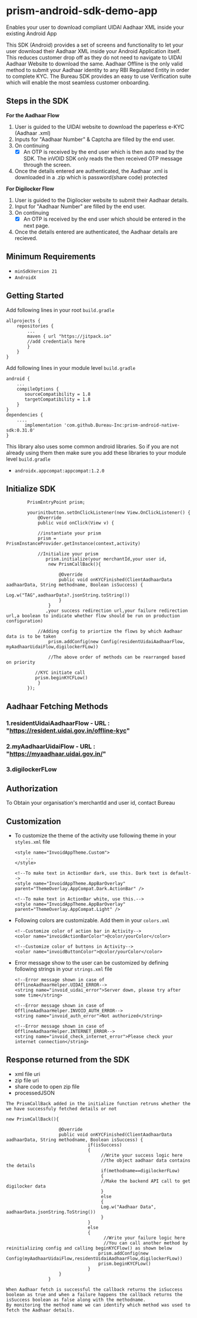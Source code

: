 # prism-android-sdk-demo-app
Enables your user to download compliant UIDAI Aadhaar XML inside your existing Android App

This SDK (Android) provides a set of screens and functionality to let your user download their Aadhaar XML inside your Android Application itself. This reduces customer drop off as they do not need to navigate to UIDAI Aadhaar Website to download the same.
Aadhaar Offline is the only valid method to submit your Aadhaar identity to any RBI Regulated Entity in order to complete KYC. The Bureau SDK provides an easy to use Verification suite which will enable the most seamless customer onboarding.

## Steps in the SDK
**For the Aadhaar Flow**
1. User is guided to the UIDAI website to download the paperless e-KYC (Aadhaar .xml)
2. Inputs for "Aadhaar Number" & Captcha are filled by the end user.
3. On continuing
    - [x] An OTP is received by the end user which is then auto read by the SDK. The inVOID SDK only reads the then received OTP message through the screen.
4. Once the details entered are authenticated, the Aadhaar .xml is downloaded in a .zip which is password(share code) protected

**For Digilocker Flow**
1. User is guided to the Digilocker website to submit their Aadhaar details.
2. Input for "Aadhaar Number" are filled by the end user.
3. On continuing
    - [x] An OTP is received by the end user which should be entered in the next page.
4. Once the details entered are authenticated, the Aadhaar details are recieved.

## Minimum Requirements
- `minSdkVersion 21` 
- `AndroidX`

## Getting Started

Add following lines in your root ```build.gradle```
```
allprojects {
    repositories {
        ...
        maven { url "https://jitpack.io" 
        //add credentials here
        }
    }
}
```

Add following lines in your module level ```build.gradle```
```
android {
    ...
    compileOptions {
       sourceCompatibility = 1.8
       targetCompatibility = 1.8
    }
}
dependencies {
    ....
       implementation 'com.github.Bureau-Inc:prism-android-native-sdk:0.31.0'
}
```

This library also uses some common android libraries. So if you are not already using them then make sure you add these libraries to your module level `build.gradle`
- `androidx.appcompat:appcompat:1.2.0`

## Initialize SDK

```     //Create prism object
        PrismEntryPoint prism;
        
        yourinitbutton.setOnClickListener(new View.OnClickListener() {
            @Override
            public void onClick(View v) {
            
            //instantiate your prism 
            prism = PrismInstanceProvider.getInstance(context,activity)
            
            //Initialize your prism
               prism.initialize(your merchantId,your user id,
                new PrismCallBack(){

                    @Override
                    public void onKYCFinished(ClientAadhaarData aadhaarData, String methodname, Boolean isSuccess) {
                               Log.w("TAG",aadhaarData?.jsonString.toString())
                    }
                }
               ,your success redirection url,your failure redirection url,a boolean to indicate whether flow should be run on production configuration)
                
            //Adding config to priortize the flows by which Aadhaar data is to be taken    
                prism.addConfig(new Config(residentUidaiAadhaarFlow, myAadhaarUidaiFlow,digilockerFLow))
                
                //The above order of methods can be rearranged based on priority
                
           //KYC initiate call
           prism.beginKYCFLow()
            }
        });
```
## Aadhaar Fetching Methods
### 1.residentUidaiAadhaarFlow - URL : "https://resident.uidai.gov.in/offline-kyc"
### 2.myAadhaarUidaiFlow - URL : "https://myaadhaar.uidai.gov.in/"
### 3.digilockerFLow

## Authorization 
To Obtain your organisation's merchantId and user id, contact Bureau

## Customization 
- To customize the theme of the activity use following theme in your `styles.xml` file
    ```
    <style name="InvoidAppTheme.Custom">
        ...
    </style>
    
    <!--To make text in ActionBar dark, use this. Dark text is default-->
    <style name="InvoidAppTheme.AppBarOverlay" parent="ThemeOverlay.AppCompat.Dark.ActionBar" />
    
    <!--To make text in ActionBar white, use this.-->
    <style name="InvoidAppTheme.AppBarOverlay" parent="ThemeOverlay.AppCompat.Light" />
    ```   
- Following colors are customizable. Add them in your `colors.xml`  
    ```
    <!--Customize color of action bar in Activity-->
    <color name="invoidActionBarColor">@color/yourColor</color> 
    
    <!--Customize color of buttons in Activity-->
    <color name="invoidButtonColor">@color/yourColor</color> 
    ```  
- Error message show to the user can be customized by defining following strings in your `strings.xml` file
    ```
    <!--Error message shown in case of OfflineAadhaarHelper.UIDAI_ERROR-->
    <string name="invoid_uidai_error">Server down, please try after some time</string>
    
    <!--Error message shown in case of OfflineAadhaarHelper.INVOID_AUTH_ERROR-->
    <string name="invoid_auth_error">Not authorized</string>
    
    <!--Error message shown in case of OfflineAadhaarHelper.INTERNET_ERROR-->
    <string name="invoid_check_internet_error">Please check your internet connection</string>
    ```

## Response returned from the SDK
- xml file uri
- zip file uri
- share code to open zip file
- processedJSON

```
The PrismCallBack added in the initialize function retruns whether the we have successfuly fetched details or not 

new PrismCallBack(){

                    @Override
                    public void onKYCFinished(ClientAadhaarData aadhaarData, String methodname, Boolean isSuccess) {
                               if(isSuccess)
                               {
                                    //Write your success logic here
                                    //the object aadhaar data contains the details
                                    if(methodname==digilockerFLow)
                                    {
                                    //Make the backend API call to get digilocker data
                                    }
                                    else
                                    {
                                    Log.w("Aadhaar Data", aadhaarData.jsonString.ToString())
                                    }
                               }
                               else
                               {
                                     //Write your failure logic here
                                     //You can call another method by reinitializing config and calling beginKYCFlow() as shown below
                                   prism.addConfig(new Config(myAadhaarUidaiFlow,residentUidaiAadhaarFlow,digilockerFLow))
                                   prism.beginKYCFLow()
                               }
                    }
                }
                
When Aadhaar fetch is successful the callback returns the isSuccess boolean as true and when a failure happens the callback returns the isSuccess boolean as false along with the methodname. 
By monitoring the method name we can identify which method was used to fetch the Aadhaar details.                  

```

